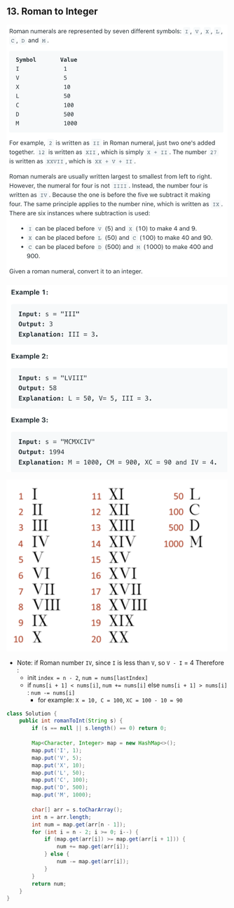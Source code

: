 ## 13. Roman to Integer
![](img/2022-05-08-11-28-21.png)

![](img/2022-05-08-11-28-32.png)

![](img/2022-05-08-11-51-20.png)

- Note: if Roman number `IV`, since `I` is less than `V`, so `V - I` = 4
  Therefore :
  - init `index = n - 2`, `num = nums[lastIndex]`
  - if `nums[i + 1] < nums[i]`, `num += nums[i]`
    else `nums[i + 1] > nums[i]` : `num -= nums[i]`
    - for example: `X = 10, C = 100`, `XC = 100 - 10 = 90`

```java
class Solution {
    public int romanToInt(String s) {
        if (s == null || s.length() == 0) return 0;
        
        Map<Character, Integer> map = new HashMap<>();
        map.put('I', 1);
        map.put('V', 5);
        map.put('X', 10);
        map.put('L', 50);
        map.put('C', 100);
        map.put('D', 500);
        map.put('M', 1000);
        
        char[] arr = s.toCharArray();
        int n = arr.length;
        int num = map.get(arr[n - 1]);
        for (int i = n - 2; i >= 0; i--) {
            if (map.get(arr[i]) >= map.get(arr[i + 1])) {
                num += map.get(arr[i]);
            } else {
                num -= map.get(arr[i]);
            }
        } 
        return num;
    }
}
```